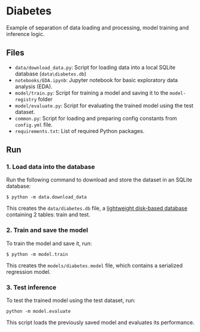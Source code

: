 # Diabetes

Example of separation of data loading and processing, model training and inference logic.

## Files

- `data/download_data.py`: Script for loading data into a local SQLite database (`data\diabetes.db`)
- `notebooks/EDA.ipynb`: Jupyter notebook for basic exploratory data analysis (EDA).
- `model/train.py`: Script for training a model and saving it to the `model-registry` folder
- `model/evaluate.py`: Script for evaluating the trained model using the test dataset.
- `common.py`: Script for loading and preparing config constants from `config.yml` file.
- `requirements.txt`: List of required Python packages.

## Run 

### 1. Load data into the database
Run the following command to download and store the dataset in an SQLite database:
```shell
$ python -m data.download_data
```
This creates the `data/diabetes.db` file, a [lightweight disk-based database](https://docs.python.org/3/library/sqlite3.html) containing 2 tables: train and test.

### 2. Train and save the model
To train the model and save it, run:
```shell
$ python -m model.train
```
This creates the `models/diabetes.model` file, which contains a serialized regression model.

### 3. Test inference
To test the trained model using the test dataset, run:
```shell
python -m model.evaluate
```
This script loads the previously saved model and evaluates its performance.

